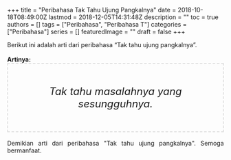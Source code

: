 +++
title = "Peribahasa Tak Tahu Ujung Pangkalnya"
date = 2018-10-18T08:49:00Z
lastmod = 2018-12-05T14:31:48Z
description = ""
toc = true
authors = []
tags = ["Peribahasa", "Peribahasa T"]
categories = ["Peribahasa"]
series = []
featuredImage = ""
draft = false
+++

<div dir="ltr" style="text-align: left;" trbidi="on"><div style="text-align: justify;">Berikut ini adalah arti dari peribahasa “Tak tahu ujung pangkalnya”.</div><br /><div style="text-align: justify;"><b>Artinya:</b></div><div style="border: 2px dashed #ddd; font-size: 24px; height: auto; margin: 0 auto; padding: 50px; text-align: center; width: auto;"><i>Tak tahu masalahnya yang sesungguhnya.</i></div><div style="text-align: justify;"><br /></div><div style="text-align: justify;">Demikian arti dari peribahasa "Tak tahu ujung pangkalnya". Semoga bermanfaat.</div></div>
